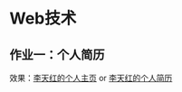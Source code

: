 <!--
 * @描述: README文档
 * @作者: 李天红
 * @Github: https://github.com/Celint/Web
 * @Date: 2019-08-30 18:54:14
 * @LastEditors: 李天红
 * @LastEditTime: 2019-08-30 22:26:32
 -->
# Web技术
## 作业一：个人简历
效果：[李天红的个人主页](https://t.cn/Ai8kz6pj) or [李天红的个人简历](http://39.108.215.96/Web/resume.html)  
